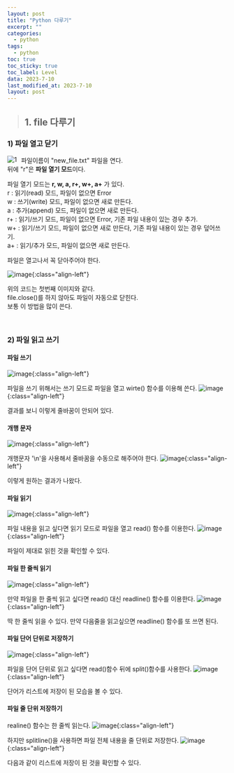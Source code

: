 ```yaml
---
layout: post
title: "Python 다루기"
excerpt: ""
categories:
  - python
tags:
  - python
toc: true
toc_sticky: true
toc_label: Level
data: 2023-7-10
last_modified_at: 2023-7-10
layout: post
---
```


> ## 1.  file 다루기

### 1) 파일 열고 닫기


<!--![image](https://github.com/wjdgnsdl213/wjdgnsdl213.github.io/assets/75174129/d741748e-4465-4c33-bd9c-98fdbe895396){:class="align-left"}-->
<img src="https://github.com/wjdgnsdl213/wjdgnsdl213.github.io/assets/75174129/d741748e-4465-4c33-bd9c-98fdbe895396" alt="1" style="float: left; margin-right: 10px;" />

파일이름이 "new_file.txt" 파일을 연다.
<br>뒤에 "r"은 **파일 열기 모드**이다.

파일 열기 모드는 **r, w, a, r+, w+, a+** 가 있다.
<br>r : 읽기(read) 모드, 파일이 없으면 Error
<br>w : 쓰기(write) 모드, 파일이 없으면 새로 만든다.
<br>a : 추가(append) 모드, 파일이 없으면 새로 만든다.
<br>r+ : 읽기/쓰기 모드, 파일이 없으면 Error, 기존 파일 내용이 있는 경우 추가.
<br>w+ : 읽기/쓰기 모드, 파일이 없으면 새로 만든다, 기존 파일 내용이 있는 경우 덮어쓰기.
<br>a+ : 읽기/추가 모드, 파일이 없으면 새로 만든다.

파일은 열고나서 꼭 닫아주어야 한다.


![image](https://github.com/wjdgnsdl213/wjdgnsdl213.github.io/assets/75174129/4f80c557-d8ae-4ec4-882f-1ab6c665f0a8){:class="align-left"}

위의 코드는 첫번째 이미지와 같다.
<br>file.close()를 하지 않아도 파일이 자동으로 닫힌다.
<br>보통 이 방법을 많이 쓴다.

<br>

### 2) 파일 읽고 쓰기
#### 파일 쓰기
![image](https://github.com/wjdgnsdl213/wjdgnsdl213.github.io/assets/75174129/dc4e7e7a-bc79-4daf-9d90-a7a70628fe90){:class="align-left"}

파일을 쓰기 위해서는 쓰기 모드로 파일을 열고 wirte() 함수를 이용해 쓴다.
![image](https://github.com/wjdgnsdl213/wjdgnsdl213.github.io/assets/75174129/bc2028c7-545a-47fb-ba75-a2f5f6d355f4){:class="align-left"}

결과를 보니 이렇게 줄바꿈이 안되어 있다.

#### 개행 문자
![image](https://github.com/wjdgnsdl213/wjdgnsdl213.github.io/assets/75174129/b6cf4fbf-388c-43df-8bce-0df768b728df){:class="align-left"}

개행문자 '\n'을 사용해서 줄바꿈을 수동으로 해주어야 한다.
![image](https://github.com/wjdgnsdl213/wjdgnsdl213.github.io/assets/75174129/b268808c-c010-431e-b8c4-6f358cc5e382){:class="align-left"}

이렇게 원하는 결과가 나왔다.

#### 파일 읽기
![image](https://github.com/wjdgnsdl213/wjdgnsdl213.github.io/assets/75174129/3f822f07-7221-4396-9b53-d512b9b98aed){:class="align-left"}

파일 내용을 읽고 싶다면 읽기 모드로 파일을 열고 read() 함수를 이용한다.
![image](https://github.com/wjdgnsdl213/wjdgnsdl213.github.io/assets/75174129/3a872ab9-6614-4ba9-8a9c-6a6603e7a47f){:class="align-left"}

파일이 제대로 읽힌 것을 확인할 수 있다.

#### 파일 한 줄씩 읽기
![image](https://github.com/wjdgnsdl213/wjdgnsdl213.github.io/assets/75174129/d2bc77c9-4efb-4c2d-ad72-f20427b97e7a){:class="align-left"}

만약 파일을 한 줄씩 읽고 싶다면 read() 대신 readline() 함수를 이용한다.
![image](https://github.com/wjdgnsdl213/wjdgnsdl213.github.io/assets/75174129/0edc4260-1dfb-4377-a5bc-cfcb9e76a353){:class="align-left"}

딱 한 줄씩 읽을 수 있다. 만약 다음줄을 읽고싶으면 readline() 함수를 또 쓰면 된다.

#### 파일 단어 단위로 저장하기
![image](https://github.com/wjdgnsdl213/wjdgnsdl213.github.io/assets/75174129/76209c9e-913d-49df-ba50-b26765ef0539){:class="align-left"}

파일을 단어 단위로 읽고 싶다면 read()함수 뒤에 split()함수를 사용한다.
![image](https://github.com/wjdgnsdl213/wjdgnsdl213.github.io/assets/75174129/3be7d03e-ccba-42d2-b224-6038f4a2edf5){:class="align-left"}

단어가 리스트에 저장이 된 모습을 볼 수 있다.

#### 파일 줄 단위 저장하기
realine() 함수는 한 줄씩 읽는다. 
![image](https://github.com/wjdgnsdl213/wjdgnsdl213.github.io/assets/75174129/6072f342-e743-48b1-96da-39767392a945){:class="align-left"}

하지만 splitline()을 사용하면 파일 전체 내용을 줄 단위로 저장한다.
![image](https://github.com/wjdgnsdl213/wjdgnsdl213.github.io/assets/75174129/eecdd1b7-bda2-4257-a54e-0203240656d0){:class="align-left"}

다음과 같이 리스트에 저장이 된 것을 확인할 수 있다.
